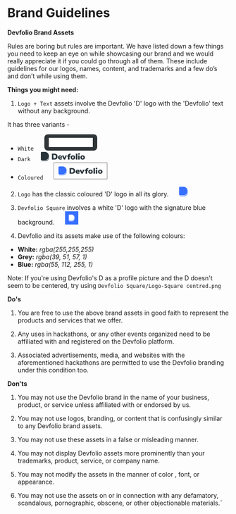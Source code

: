 # Brand Guidelines

**Devfolio Brand Assets**

Rules are boring but rules are important. We have listed down a few things you need to keep an eye on while showcasing our brand and we would really appreciate it if you could go through all of them. These include guidelines for our logos, names, content, and trademarks and a few do’s and don’t while using them.

**Things you might need:**

1. `Logo + Text` assets involve the Devfolio 'D' logo with the 'Devfolio' text without any background.

It has three variants -

- `White` <img src ="Logo + Text - White/Devfolio - White.png" style="width: 100px; background-color: #2F3437; padding: 8px 10px 8px 10px; border-radius: 8px;margin-left: 20px; ">
- `Dark` <img src ="Logo + Text - Dark/Devfolio - Dark.svg" style="width: 100px; margin-left: 20px;">
- `Coloured` <img src ="Logo + Text - Colored/Devfolio - Normal.svg" style="width: 100px; margin-left: 20px; border: 1px solid grey; padding: 8px 10px 8px 10px">

2. `Logo` has the classic coloured 'D' logo in all its glory. <img src ="Logo/Logo.svg" style="width: 20px; margin-left: 20px;">

3. `Devfolio Square` involves a white 'D' logo with the signature blue background. <img src ="Devfolio Square/Square.png" style="width: 30px; margin-left: 20px;">

4. Devfolio and its assets make use of the following colours:

- **White:** _rgba(255,255,255)_
- **Grey:** _rgba(39, 51, 57, 1)_
- **Blue:** _rgba(55, 112, 255, 1)_

Note: If you're using Devfolio's D as a profile picture and the D doesn't seem to be centered, try using `Devfolio Square/Logo-Square centred.png`

**Do's**

1. You are free to use the above brand assets in good faith to represent the products and services that we offer.

2. Any uses in hackathons, or any other events organized need to be affiliated with and registered on the Devfolio platform.

3. Associated advertisements, media, and websites with the aforementioned hackathons are permitted to use the Devfolio branding under this condition too.

**Don'ts**

1. You may not use the Devfolio brand in the name of your business, product, or service unless affiliated with or endorsed by us.

2. You may not use logos, branding, or content that is confusingly similar to any Devfolio brand assets.

3. You may not use these assets in a false or misleading manner.

4. You may not display Devfolio assets more prominently than your trademarks, product, service, or company name.

5. You may not modify the assets in the manner of color , font, or appearance.

6. You may not use the assets on or in connection with any defamatory, scandalous, pornographic, obscene, or other objectionable materials.̌
